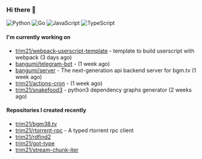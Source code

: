 ### Hi there 👋

![Python](https://img.shields.io/badge/python-3670A0?style=for-the-badge&logo=python&logoColor=ffdd54)
![Go](https://img.shields.io/badge/go-%2300ADD8.svg?style=for-the-badge&logo=go&logoColor=white)
![JavaScript](https://img.shields.io/badge/javascript-%23323330.svg?style=for-the-badge&logo=javascript&logoColor=%23F7DF1E)
![TypeScript](https://img.shields.io/badge/typescript-%23007ACC.svg?style=for-the-badge&logo=typescript&logoColor=white)

#### I'm currently working on

- [trim21/webpack-userscript-template](https://github.com/trim21/webpack-userscript-template) - template to build userscript with webpack (3 days ago)
- [bangumi/telegram-bot](https://github.com/bangumi/telegram-bot) -  (1 week ago)
- [bangumi/server](https://github.com/bangumi/server) - The next-generation api backend server for bgm.tv (1 week ago)
- [trim21/actions-cron](https://github.com/trim21/actions-cron) -  (1 week ago)
- [trim21/snakefood3](https://github.com/trim21/snakefood3) - python3 dependency graphs generator (2 weeks ago)

#### Repositories I created recently

- [trim21/bgm38.tv](https://github.com/trim21/bgm38.tv)
- [trim21/rtorrent-rpc](https://github.com/trim21/rtorrent-rpc) - A typed rtorrent rpc client
- [trim21/rdfind2](https://github.com/trim21/rdfind2)
- [trim21/got-type](https://github.com/trim21/got-type)
- [trim21/stream-chunk-iter](https://github.com/trim21/stream-chunk-iter)
